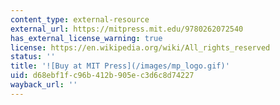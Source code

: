 ```yaml
---
content_type: external-resource
external_url: https://mitpress.mit.edu/9780262072540
has_external_license_warning: true
license: https://en.wikipedia.org/wiki/All_rights_reserved
status: ''
title: '![Buy at MIT Press](/images/mp_logo.gif)'
uid: d68ebf1f-c96b-412b-905e-c3d6c8d74227
wayback_url: ''
---
```

